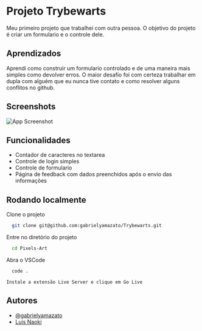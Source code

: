 
# Projeto Trybewarts

Meu primeiro projeto que trabalhei com outra pessoa. O objetivo do projeto é criar um formulario e o controle dele.


## Aprendizados

Aprendi como construir um formulario controlado e de uma maneira mais simples como devolver erros. O maior desafio foi com certeza trabalhar em dupla com alguém que eu nunca tive contato e como resolver alguns conflitos no github.


## Screenshots

![App Screenshot](https://cdn.discordapp.com/attachments/1098241441580449892/1107394628266766397/TRYBEWARTS.gif)


## Funcionalidades

- Contador de caracteres no textarea
- Controle de login simples
- Controle de formulario
- Página de feedback com dados preenchidos após o envio das informações


## Rodando localmente

Clone o projeto

```bash
  git clone git@github.com:gabrielyamazato/Trybewarts.git
```

Entre no diretório do projeto

```bash
  cd Pixels-Art
```

Abra o VSCode

```bash
  code .
```

```
Instale a extensão Live Server e clique em Go Live
```


## Autores

- [@gabrielyamazato](https://github.com/gabrielyamazato)
- [Luis Naoki](https://www.linkedin.com/in/luisnaoki/)